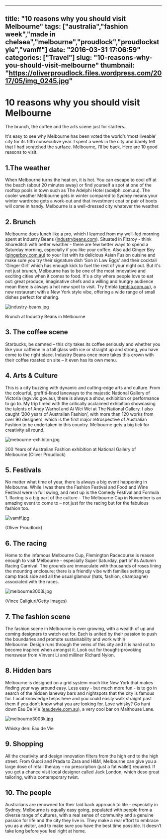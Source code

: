
---
title: "10 reasons why you should visit Melbourne"
tags: ["australia","fashion week","made in chelsea","melbourne","proudlock","proudlockstyle","vamff"]
date: "2016-03-31 17:06:59"
categories: ["Travel"]
slug: "10-reasons-why-you-should-visit-melbourne"
thumbnail: "https://oliverproudlock.files.wordpress.com/2017/05/img_0245.jpg"
---


# 10 reasons why you should visit Melbourne

The brunch, the coffee and the arts scene just for starters..  

It's easy to see why Melbourne has been voted the world’s ‘most liveable’ city for its fifth consecutive year. I spent a week in the city and barely felt that I had scratched the surface. Melbourne, I’ll be back. Here are 10 good reasons to visit.

## 1.The weather

When Melbourne turns the heat on, it is hot. You can escape to cool off at the beach (about 20 minutes away) or find yourself a spot at one of the rooftop pools in town such as The Adelphi Hotel (adelphi.com.au). The cooler weather Melbourne gets in winter compared to Sydney means your winter wardrobe gets a work-out and that investment coat or pair of boots will come in handy. Melbourne is a well-dressed city whatever the weather.

## 2\. Brunch

Melbourne does lunch like a pro, which I learned from my well-fed morning spent at Industry Beans ([industrybeans.com](http://industrybeans.com/)). Situated in Fitzroy - think Shoreditch with better weather - there are few better ways to spend a Saturday morning, especially if you like your coffee. Also add Ginger Boy ([gingerboy.com.au](http://gingerboy.com.au/)) to your list with its delicious Asian Fusion cuisine and make sure you try their signature dish ‘Son in Law Eggs’ and their cocktail ‘Ginger Girl’ which has enough kick to fuel the rest of your night out. But it's not just brunch, Melbourne has to be one of the most innovative and exciting cities when it comes to food. It's a city where people love to eat out: great produce, imaginative chefs and a willing and hungry audience mean there is always a hot new spot to visit. Try Embla ([embla.com.au](http://embla.com.au/)), a new restaurant with a New York style vibe, offering a wide range of small dishes perfect for sharing.




![industry-beans.jpg](https://static.standard.co.uk/s3fs-public/styles/story_medium/public/thumbnails/image/2016/03/31/15/industry-beans.jpg "industry-beans.jpg")



Brunch at Industry Beans in Melbourne



## 3\. The coffee scene

Starbucks, be damned – this city takes its coffee seriously and whether you like your caffeine in a tall glass with ice or straight up and strong, you have come to the right place. Industry Beans once more takes this crown with their coffee roasted on site – it even has its own menu.

## 4\. Arts & Culture

This is a city buzzing with dynamic and cutting-edge arts and culture. From the colourful, graffiti-lined laneways to the majestic National Gallery of Victoria (<span class="skimlinks-unlinked">ngv.vic.gov.au</span>), there is always a show, exhibition or performance to go to. My trip timed with the critically acclaimed exhibition showcasing the talents of Andy Warhol and Ai Wei Wei at The National Gallery. I also caught ‘200 years of Australian Fashion’, with more than 120 works from over 90 designers, which is the first major retrospective of Australian Fashion to be undertaken in this country. Melbourne gets a big tick for creativity all round.




![mebourne-exhibiton.jpg](https://static.standard.co.uk/s3fs-public/styles/story_medium/public/thumbnails/image/2016/03/31/15/mebourne-exhibiton.jpg "mebourne-exhibiton.jpg")



200 Years of Australian Fashion exhibition at National Gallery of Melbourne (Oliver Proudlock)



## 5\. Festivals

No matter what time of year, there is always a big event happening in Melbourne. While I was there the Fashion Festival and Food and Wine Festival were in full swing, and next up is the Comedy Festival and Formula 1\. Racing is a big part of the culture - The Melbourne Cup in November is an amazing event to come to – not just for the racing but for the fabulous fashion too.




![vamff.jpg](https://static.standard.co.uk/s3fs-public/styles/story_medium/public/thumbnails/image/2016/03/31/16/vamff.jpg "vamff.jpg")



(Oliver Proudlock)



## 6\. The racing

Home to the infamous Melbourne Cup, Flemington Racecourse is reason enough to visit Melbourne - especially Super Saturday, part of its Autumn Racing Carnival. The grounds are immaculate with thousands of roses lining the mounting enclosure; there is a friendly vibe with families setting up camp track side and all the usual glamour (hats, fashion, champagne) associated with the races.




![melbourne3003i.jpg](https://static.standard.co.uk/s3fs-public/styles/story_medium/public/thumbnails/image/2016/03/31/14/melbourne3003i.jpg "melbourne3003i.jpg")



(Vince Caligiuri/Getty Images)



## 7\. The fashion scene

The fashion scene in Melbourne is ever growing, with a wealth of up and coming designers to watch out for. Each is united by their passion to push the boundaries and promote sustainability and work within Melbourne. Design runs through the veins of this city and it is hard not to become inspired when amongst it. Look out for thought-provoking menswear from Vinvent Li and milliner Richard Nylon.

## 8\. Hidden bars

Melbourne is designed on a grid system much like New York that makes finding your way around easy. Less easy - but much more fun - is to go in search of the hidden laneway bars and nightspots that the city is famous for. Local knowledge helps here and you could easily walk straight past them if you don’t know what you are looking for. Love whisky? Go hunt down Eau De Vie ([eaudevie.com.au](http://eaudevie.com.au/melbourne/)), a very cool bar on Malthouse Lane.




![melbourne3003k.jpg](https://static.standard.co.uk/s3fs-public/styles/story_medium/public/thumbnails/image/2016/03/31/14/melbourne3003k.jpg "melbourne3003k.jpg")



Whisky den: Eau de Vie



## 9\. Shopping

All the creativity and design innovation filters from the high end to the high street. From Gucci and Prada to Zara and H&M, Melbourne can give you a large dose of retail therapy – no prescription (just a fat wallet) required. If you get a chance visit local designer called Jack London, which deso great tailoring, with a contemporary twist.

## 10\. The people

Australians are renowned for their laid back approach to life - especially in Sydney. Melbourne is equally easy going, populated with people from a diverse range of cultures, with a real sense of community and a genuine passion for life and the city they live in. They make a real effort to embrace you as a visitor, and to make sure you have the best time possible. It doesn’t take long before you feel right at home.



